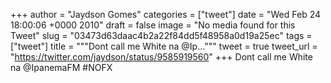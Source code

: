 
+++
author = "Jaydson Gomes"
categories = ["tweet"]
date = "Wed Feb 24 18:00:06 +0000 2010"
draft = false
image = "No media found for this Tweet"
slug = "03473d63daac4b2a22f84dd5f48958a0d19a25ec"
tags = ["tweet"]
title = """Dont call me White na @Ip..."""
tweet = true
tweet_url = "https://twitter.com/jaydson/status/9585919560"
+++
Dont call me White na @IpanemaFM #NOFX

